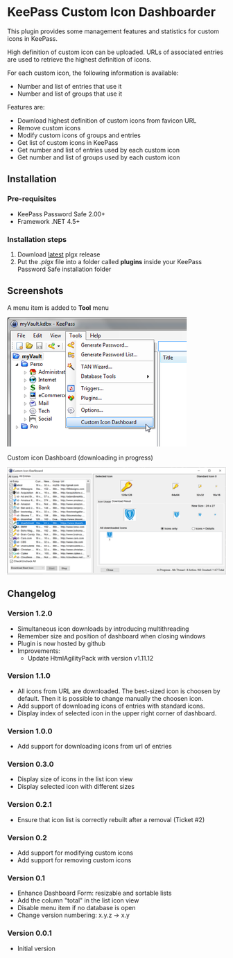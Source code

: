 ﻿# KeePass Custom Icon Dashboarder


This plugin provides some management features and statistics for custom icons in KeePass.

High definition of custom icon can be uploaded. URLs of associated entries are used to 
retrieve the highest definition of icons.

For each custom icon, the following information is available:
- Number and list of entries that use it
- Number and list of groups that use it


Features are:
- Download highest definition of custom icons from favicon URL
- Remove custom icons
- Modify custom icons of groups and entries
- Get list of custom icons in KeePass
- Get number and list of entries used by each custom icon
- Get number and list of groups used by each custom icon


## Installation

### Pre-requisites

- KeePass Password Safe 2.00+
- Framework .NET 4.5+


### Installation steps
1. Download [latest](https://github.com/incognito1234/Keepass-Custom-Icon-Dashboarder/releases/latest) plgx release
2. Put the _.plgx_ file into a folder called **plugins** inside your KeePass Password Safe installation folder


## Screenshots
A menu item is added to **Tool** menu

![screenshot-menuitem](docs/images/screenshot-menuitem.png)

Custom icon Dashboard (downloading in progress)

![screenshot-dashboard](docs/images/screenshot-dashboard-1.png)


## Changelog

### Version 1.2.0
- Simultaneous icon downloads by introducing multithreading
- Remember size and position of dashboard when closing windows
- Plugin is now hosted by github
- Improvements:
   - Update HtmlAgilityPack with version v1.11.12


### Version 1.1.0
- All icons from URL are downloaded. The best-sized icon is choosen by default.
  Then it is possible to change manually the choosen icon.
- Add support of downloading icons of entries with standard icons.
- Display index of selected icon in the upper right corner of dashboard.

### Version 1.0.0
- Add support for downloading icons from url of entries

### Version 0.3.0
- Display size of icons in the list icon view
- Display selected icon with different sizes 

### Version 0.2.1
- Ensure that icon list is correctly rebuilt after a removal (Ticket #2)

### Version 0.2
- Add support for modifying custom icons
- Add support for removing custom icons


### Version 0.1
- Enhance Dashboard Form: resizable and sortable lists
- Add the column "total" in the list icon view
- Disable menu item if no database is open
- Change version numbering: x.y.z -> x.y


### Version 0.0.1
- Initial version
